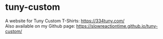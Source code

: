# tuny-custom
A website for Tuny Custom T-Shirts: https://334tuny.com/ <br />
Also available on my Github page: https://slowreactiontime.github.io/tuny-custom/
